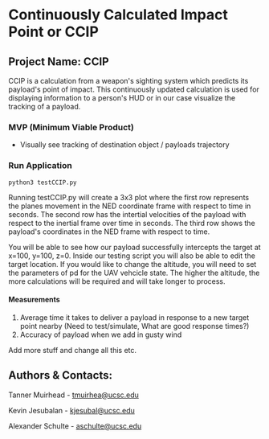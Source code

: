 # Continuously Calculated Impact Point or CCIP

## Project Name: CCIP 
CCIP is a calculation from a weapon's sighting system which predicts its payload's point of impact. This continuously  updated calculation is used for displaying information to a person's HUD or in our case visualize the tracking of a payload. 

### MVP (Minimum Viable Product) 
- Visually see tracking of destination object / payloads trajectory 

### Run Application
```
python3 testCCIP.py
```
Running testCCIP.py will create a 3x3 plot where the first row represents the planes movement in the NED coordinate frame with respect to time in seconds. The second row has the intertial velocities of the payload with respect to the inertial frame over time in seconds. The third row shows the payload's coordinates in the NED frame with respect to time. 

You will be able to see how our payload successfully intercepts the target at x=100, y=100, z=0. Inside our testing script you will also be able to edit the target location. If you would like to change the altitude, you will need to set the parameters of pd for the UAV vehcicle state. The higher the altitude, the more calculations will be required and will take longer to process. 

#### Measurements
1. Average time it takes to deliver a payload in response to a new target point nearby (Need to test/simulate, What are good response times?)
2. Accuracy of payload when we add in gusty wind

Add more stuff and change all this etc.

## Authors & Contacts:
Tanner Muirhead - tmuirhea@ucsc.edu

Kevin Jesubalan - kjesubal@ucsc.edu

Alexander Schulte - aschulte@ucsc.edu
